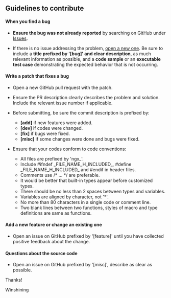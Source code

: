 ## Guidelines to contribute

#### **When you find a bug**

* **Ensure the bug was not already reported** by searching on GitHub under [Issues](https://github.com/winshining/nginx-http-flv-module/issues).

* If there is no issue addressing the problem, [open a new one](https://github.com/winshining/nginx-http-flv-module/issues/new). Be sure to include a **title prefixed by '[bug]' and clear description**, as much relevant information as possible, and a **code sample** or an **executable test case** demonstrating the expected behavior that is not occurring.

#### **Write a patch that fixes a bug**

* Open a new GitHub pull request with the patch.

* Ensure the PR description clearly describes the problem and solution. Include the relevant issue number if applicable.

* Before submitting, be sure the commit description is prefixed by:
  * **[add]** if new features were added.
  * **[dev]** if codes were changed.
  * **[fix]** if bugs were fixed.
  * **[misc]** if some changes were done and bugs were fixed.

* Ensure that your codes conform to code conventions:
  * All files are prefixed by 'ngx_'.
  * Include #ifndef \_FILE\_NAME\_H\_INCLUDED\_, #define \_FILE\_NAME\_H\_INCLUDED\_ and #endif in header files.
  * Comments use /* ... */ are preferable.
  * It would be better that built-in types appear before customized types.
  * There should be no less than 2 spaces between types and variables.
  * Variables are aligned by character, not '*'.
  * No more than 80 characters in a single code or comment line.
  * Two blank lines between two functions, styles of macro and type definitions are same as functions.

#### **Add a new feature or change an existing one**

* Open an issue on GitHub prefixed by '[feature]' until you have collected positive feedback about the change.

#### **Questions about the source code**

* Open an issue on GitHub prefixed by '[misc]', describe as clear as possible.

Thanks! 

Winshining
